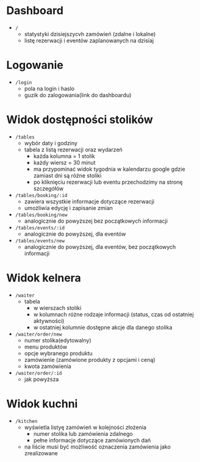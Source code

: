 # Dashboard

  - `/`
    - statystyki dzisiejszycvh zamówień (zdalne i lokalne)
    - listę rezerwacji i eventów zaplanowanych na dzisiaj

# Logowanie

  - `/login`
    - pola na login i haslo
    - guzik do zalogowania(link do dashboardu)

# Widok dostępności stolików

  - `/tables`
    - wybór daty i godziny
    - tabela z listą rezerwacji oraz wydarzeń
      - każda kolumna = 1 stolik
      - każdy wiersz = 30 minut
      - ma przypominać widok tygodnia w kalendarzu google gdzie zamiast dni są różne stoliki
      - po kliknięciu rezerwacji lub eventu przechodzimy na stronę szczegółów
  - `/tables/booking/:id`
    - zawiera wszystkie informacje dotyczące rezerwacji
    - umożliwia edycję i zapisanie zmian 
  - `/tables/booking/new`
    - analogicznie do powyższej bez początkowych informacji
  - `/tables/events/:id`
    - analogicznie do powyższej, dla eventów
  - `/tables/events/new`
    - analogicznie do powyższej, dla eventów, bez początkowych informacji

# Widok kelnera

  - `/waiter`
    - tabela
      - w wierszach stoliki
      - w kolumnach różne rodzaje informacji (status, czas od ostatniej aktywności)
      - w ostatniej kolumnie dostępne akcje dla danego stolika
  - `/waiter/order/new`
    - numer stolika(edytowalny)
    - menu produktów
    - opcje wybranego produktu
    - zamówienie (zamówione produkty z opcjami i ceną)
    - kwota zamówienia
  - `/waiter/order/:id`
    - jak powyższa

# Widok kuchni

  - `/kitchen`
    - wyświetla listyę zamówień w kolejności złożenia
      - numer stolika lub zamówienia zdalnego
      - pełne informacje dotyczące zamówionych dań
    - na liście musi być możliwość oznaczenia zamówienia jako zrealizowane

